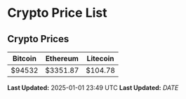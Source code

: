 # Crypto Price List

## Crypto Prices
| Bitcoin | Ethereum | Litecoin |
| ------- | -------- | -------- |
| $94532 | $3351.87 | $104.78 |
**Last Updated:** 2025-01-01 23:49 UTC
**Last Updated:** $DATE$

